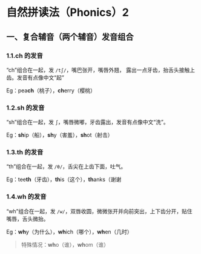 # 自然拼读法（Phonics）2

## 一、复合辅音（两个辅音）发音组合

### 1.1.ch 的发音

“ch”组合在一起，发 `/tʃ/`，嘴巴张开，嘴唇外翘， 露出一点牙齿，抬舌头接触上齿。发音有点像中文“起”

Eg：pea**ch**（桃子），**ch**erry（樱桃）

### 1.2.sh 的发音

“sh”组合在一起，发 `ʃ`，嘴唇微嘟，牙齿露出，发音有点像中文“洗”。

Eg：**sh**ip（船），**sh**y（害羞），**sh**ot（射击）

### 1.3.th 的发音

“th”组合在一起，发 `/θ/`，舌尖在上齿下面，吐气。

Eg：tee**th**（牙齿），**th**is（这个），**th**anks（谢谢

### 1.4.wh 的发音

“wh”组合在一起，发 `/w/`，双唇收圆，微微张开并向前突出，上下齿分开，贴住嘴唇，舌头微抬。

Eg：**wh**y（为什么），**wh**ich（哪个），**wh**en（几时）

> 特殊情况：**wh**o（谁），**wh**om（谁）